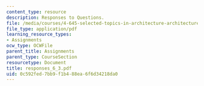 ```yaml
---
content_type: resource
description: Responses to Questions.
file: /media/courses/4-645-selected-topics-in-architecture-architecture-from-1750-to-the-present-fall-2004/0c592fed7bb9f1b488ea6f6d34218da0_responses_6_3.pdf
file_type: application/pdf
learning_resource_types:
- Assignments
ocw_type: OCWFile
parent_title: Assignments
parent_type: CourseSection
resourcetype: Document
title: responses_6_3.pdf
uid: 0c592fed-7bb9-f1b4-88ea-6f6d34218da0
---
```

